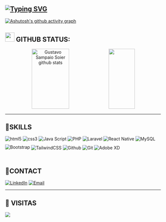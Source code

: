 [![Typing SVG](https://readme-typing-svg.demolab.com?font=Poppins&weight=500&duration=5000&pause=500&color=F7F7F7&random=false&width=435&lines=+Hello%2C+my+name+is+Gustavo+Sampaio+Soier;I'm+17+years+old;+I+live+in+Brazil%2C+S%C3%A3o+Paulo;I'm+studying+systems+development)](https://git.io/typing-svg)
---
[![Ashutosh's github activity graph](https://github-readme-activity-graph.vercel.app/graph?username=GustaSoier&theme=merko)](https://github.com/ashutosh00710/github-readme-activity-graph)

## <img src="https://media.giphy.com/media/iY8CRBdQXODJSCERIr/giphy.gif" width="30px"> GITHUB STATUS:
<div align="center">  
  <img width="49%" height="195px" src="https://github-readme-stats.vercel.app/api?username=GustaSoier&show_icons=true&count_private=true&hide_border=true&title_color=abd200&icon_color=abd200&text_color=fff&bg_color=0d1117" alt="Gustavo Sampaio Soier github stats" /> 
  <img width="41%" height="195px" src="https://github-readme-stats.vercel.app/api/top-langs/?username=GustaSoier&layout=compact&hide_border=true&title_color=abd200&text_color=fff&bg_color=0d1117" />
</div>

---


## 🚀SKILLS

<div>
  <img style="margin-bottom: 10px; align="center" alt="html5" src="https://img.shields.io/badge/HTML5-E34F26?style=for-the-badge&logo=html5&logoColor=white"/> 
  <img style="margin-bottom: 10px; align="center" alt="css3" src="https://img.shields.io/badge/CSS3-1572B6?style=for-the-badge&logo=css3&logoColor=white"/>
  <img style="margin-bottom: 10px; align="center" alt="Java Script" src="https://img.shields.io/badge/JavaScript-F7DF1E?style=for-the-badge&logo=javascript&logoColor=black"/>
  <img style="margin-bottom: 10px; align="center" alt="PHP" src="https://img.shields.io/badge/PHP-777BB4?style=for-the-badge&logo=php&logoColor=white"/>
    <img style="margin-bottom: 10px; align="center" alt="Laravel" src="https://img.shields.io/badge/Laravel-FF2D20?style=for-the-badge&logo=laravel&logoColor=white"/>
  <img style="margin-bottom: 10px; align="center" alt="React Native" src="https://img.shields.io/badge/React_Native-20232A?style=for-the-badge&logo=react&logoColor=61DAFB"/>
    <img style="margin-bottom: 10px; align="center" alt="MySQL" src="https://img.shields.io/badge/MySQL-00000F?style=for-the-badge&logo=mysql&logoColor=white"/>
  <img style="margin-bottom: 10px; align="center" alt="Bootstrap" src="https://img.shields.io/badge/Bootstrap-563D7C?style=for-the-badge&logo=bootstrap&logoColor=white"/>
  <img align="center" alt="TailwindCSS" src="https://img.shields.io/badge/Tailwind_CSS-38B2AC?style=for-the-badge&logo=tailwind-css&logoColor=white"/>
  <img align="center" alt="Github" src="https://img.shields.io/badge/GitHub-100000?style=for-the-badge&logo=github&logoColor=white"/>
  <img align="center" alt="Git" src="https://img.shields.io/badge/GIT-E44C30?style=for-the-badge&logo=git&logoColor=white"/>
  <img align="center" alt="Adobe XD" src="https://img.shields.io/badge/Adobe%20XD-470137?style=for-the-badge&logo=Adobe%20XD&logoColor=#FF61F6"/>
  
</div><br/>

## 📱CONTACT

[![LinkedIn](https://img.shields.io/badge/linkedin-%230077B5.svg?style=for-the-badge&logo=linkedin&logoColor=white)](https://www.linkedin.com/in/gustavosoier)
[![Email](https://img.shields.io/badge/Gmail-D14836?style=for-the-badge&logo=gmail&logoColor=white)](mailto:gsampaiosoier0@gmail.com)

---

 ## 👀 VISITAS 
<p>  <img alingn="center" src="https://profile-counter.glitch.me/GustaSoier/count.svg" /></p>
